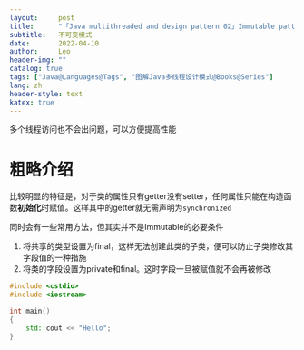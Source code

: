 ```yaml
---
layout:     post
title:      "「Java multithreaded and design pattern 02」Immutable pattern"
subtitle:   不可变模式
date:       2022-04-10
author:     Leo
header-img: ""
catalog: true
tags: ["Java@Languages@Tags", "图解Java多线程设计模式@Books@Series"]
lang: zh
header-style: text
katex: true
---
```


多个线程访问也不会出问题，可以方便提高性能

# 粗略介绍

比较明显的特征是，对于类的属性只有getter没有setter，任何属性只能在构造函数**初始化**时赋值。这样其中的getter就无需声明为`synchronized`

同时会有一些常用方法，但其实并不是Immutable的必要条件

1. 将共享的类型设置为final，这样无法创建此类的子类，便可以防止子类修改其字段值的一种措施
2. 将类的字段设置为private和final。这时字段一旦被赋值就不会再被修改

```C++
#include <cstdio>
#include <iostream>

int main()
{
    std::cout << "Hello";
}
```

